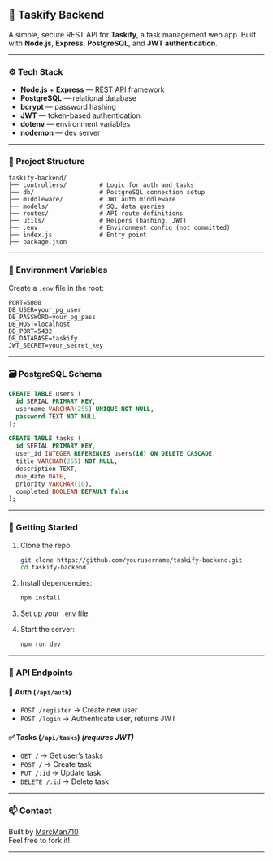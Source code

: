 ## 📝 Taskify Backend

A simple, secure REST API for **Taskify**, a task management web app. Built with **Node.js**, **Express**, **PostgreSQL**, and **JWT authentication**.

---

### ⚙️ Tech Stack

- **Node.js** + **Express** — REST API framework  
- **PostgreSQL** — relational database  
- **bcrypt** — password hashing  
- **JWT** — token-based authentication  
- **dotenv** — environment variables  
- **nodemon** — dev server

---

### 📁 Project Structure

```
taskify-backend/
├── controllers/         # Logic for auth and tasks
├── db/                  # PostgreSQL connection setup
├── middleware/          # JWT auth middleware
├── models/              # SQL data queries
├── routes/              # API route definitions
├── utils/               # Helpers (hashing, JWT)
├── .env                 # Environment config (not committed)
├── index.js             # Entry point
├── package.json
```

---

### 🔐 Environment Variables

Create a `.env` file in the root:

```env
PORT=5000
DB_USER=your_pg_user
DB_PASSWORD=your_pg_pass
DB_HOST=localhost
DB_PORT=5432
DB_DATABASE=taskify
JWT_SECRET=your_secret_key
```

---

### 🗃️ PostgreSQL Schema

```sql
CREATE TABLE users (
  id SERIAL PRIMARY KEY,
  username VARCHAR(255) UNIQUE NOT NULL,
  password TEXT NOT NULL
);

CREATE TABLE tasks (
  id SERIAL PRIMARY KEY,
  user_id INTEGER REFERENCES users(id) ON DELETE CASCADE,
  title VARCHAR(255) NOT NULL,
  description TEXT,
  due_date DATE,
  priority VARCHAR(10),
  completed BOOLEAN DEFAULT false
);
```

---

### 🚀 Getting Started

1. Clone the repo:
   ```bash
   git clone https://github.com/yourusername/taskify-backend.git
   cd taskify-backend
   ```

2. Install dependencies:
   ```bash
   npm install
   ```

3. Set up your `.env` file.

4. Start the server:
   ```bash
   npm run dev
   ```

---

### 🔗 API Endpoints

#### 🔑 Auth (`/api/auth`)
- `POST /register` → Create new user
- `POST /login` → Authenticate user, returns JWT

#### ✅ Tasks (`/api/tasks`) *(requires JWT)*
- `GET /` → Get user’s tasks
- `POST /` → Create task
- `PUT /:id` → Update task
- `DELETE /:id` → Delete task

---

### 📫 Contact

Built by [MarcMan710](https://github.com/MarcMan710)  
Feel free to fork it!

---